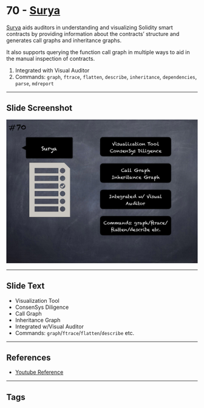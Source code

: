 
# 70 - [Surya](./Surya.md)

[Surya](https://github.com/ConsenSys/surya) aids auditors in understanding and visualizing Solidity smart contracts by providing information about the contracts’ structure and generates call graphs and inheritance graphs. 

It also supports querying the function call graph in multiple ways to aid in the manual inspection of contracts.

1. Integrated with Visual Auditor
2. Commands: `graph`, `ftrace`, `flatten`, `describe`, `inheritance`, `dependencies`, `parse`, `mdreport`
___
## Slide Screenshot
![070.png](../../images/6.%20Audit%20Techniques%20and%20Tools%20101/070.png)
___
## Slide Text
- Visualization Tool
- ConsenSys Diligence
- Call Graph
- Inheritance Graph
- Integrated w/Visual Auditor
- Commands: `graph`/`ftrace`/`flatten`/`describe` etc.
___
## References
- [Youtube Reference](https://youtu.be/jZ81ebDJVe0?t=654)
___
## Tags
